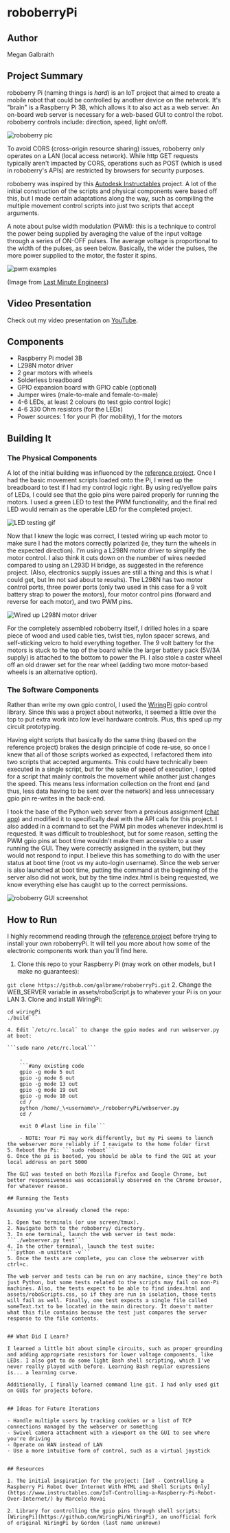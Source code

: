 # roboberryPi

## Author

Megan Galbraith


## Project Summary

roboberry Pi (naming things is _hard_) is an IoT project that aimed to create a
mobile robot that could be controlled by another device on the network. It's
"brain" is a Raspberry Pi 3B, which allows it to also act as a web server. 
An on-board web server is necessary for a web-based GUI to control the robot.
roboberry controls include: direction, speed, light on/off.

![roboberry pic](assets/images/roboberry.jpg)

To avoid CORS (cross-origin resource sharing) issues, roboberry only operates
on a LAN (local access network). While http GET requests typically aren't
impacted by CORS, operations such as POST (which is used in roboberry's APIs)
are restricted by browsers for security purposes. 

roboberry was inspired by this [Autodesk Instructables](https://www.instructables.com/IoT-Controlling-a-Raspberry-Pi-Robot-Over-Internet/) project. A lot of the
initial construction of the scripts and physical components were based off this,
but I made certain adaptations along the way, such as compiling the multiple
movement control scripts into just two scripts that accept arguments.

A note about pulse width modulation (PWM): this is a technique to control the power being supplied by averaging the value of the input voltage through a series of ON-OFF pulses. The average voltage is proportional to the width of the pulses, as seen below. Basically, the wider the pulses, the more power supplied to the motor, the faster it spins. 

![pwm examples](assets/images/pwm.png)

(Image from [Last Minute Engineers](https://lastminuteengineers.com/l293d-dc-motor-arduino-tutorial/))


## Video Presentation

Check out my video presentation on [YouTube]().


## Components

- Raspberry Pi model 3B
- L298N motor driver
- 2 gear motors with wheels
- Solderless breadboard
- GPIO expansion board with GPIO cable (optional)
- Jumper wires (male-to-male and female-to-male)
- 4-6 LEDs, at least 2 colours (to test gpio control logic)
- 4-6 330 Ohm resistors (for the LEDs)
- Power sources: 1 for your Pi (for mobility), 1 for the motors


## Building It

### The Physical Components

A lot of the initial building was influenced by the [reference project](https://www.instructables.com/IoT-Controlling-a-Raspberry-Pi-Robot-Over-Internet/). Once I had the basic movement scripts loaded onto the Pi, I wired up the breadboard to test if I had my control logic right. By using red/yellow pairs of LEDs, I could see that the gpio pins were paired properly for running the motors. I used a green LED to test the PWM functionality, and the final red LED would remain as the operable LED for the completed project.

![LED testing gif](assets/images/LED.gif)

Now that I knew the logic was correct, I tested wiring up each motor to make 
sure I had the motors correctly polarized (ie, they turn the wheels in the 
expected direction). I'm using a L298N motor driver to simplify the motor 
control. I also think it cuts down on the number of wires needed compared to 
using an L293D H bridge, as suggested in the reference project. (Also, electronics supply issues are still a thing and this is what I could get, but Im not sad about te results). The L298N has two motor control ports, three power ports (only two used in this case for a 9 volt battery strap to power the motors), four motor control pins (forward and reverse for each motor), and two PWM pins.

![Wired up L298N motor driver](assets/images/L298N.jpg)

For the completely assembled roboberry itself, I drilled holes in a spare piece of wood and used cable ties, twist ties, nylon spacer screws, and self-sticking velcro to hold everything together. The 9 volt battery for the motors is stuck to the top of the board while the larger battery pack (5V/3A supply) is attached to the bottom to power the Pi. I also stole a caster wheel off an old drawer set for the rear wheel (adding two more motor-based wheels is an alternative option).


### The Software Components

Rather than write my own gpio control, I used the [WiringPi](https://github.com/WiringPi/WiringPi) gpio control library. Since this was a project about networks, it seemed a little over the top to put extra work into low level hardware controls. Plus, this sped up my circuit prototyping.

Having eight scripts that basically do the same thing (based on the reference project) brakes the design principle of code re-use, so once I knew that all of those scripts worked as expected, I refactored them into two scripts that accepted arguments. This could have technically been executed in a single script, but for the sake of speed of execution, I opted for a script that mainly controls the movement while another just changes the speed. This means less information collection on the front end (and thus, less data having to be sent over the network) and less unnecessary gpio pin re-writes in the back-end.

I took the base of the Python web server from a previous assignment ([chat app](https://github.com/galbrame/localhostChatApp)) and modified it to specifically deal with the API calls for this project. I also added in a command to set the PWM pin modes whenever index.html is requested. It was difficult to troubleshoot, but for some reason, setting the PWM gpio pins at boot time wouldn't make them accessible to a user running the GUI. They were correctly assigned in the system, but they would not respond to input. I believe this has something to do with the user status at boot time (root vs my auto-login username). Since the web server is also launched at boot time, putting the command at the beginning of the server also did not work, but by the time index.html is being requested, we know everything else has caught up to the correct permissions.

![roboberry GUI screenshot](assets/images/gui.png)


## How to Run

I highly recommend reading through the [reference project](https://www.instructables.com/IoT-Controlling-a-Raspberry-Pi-Robot-Over-Internet/) before trying to install your own roboberryPi. It will tell you more about how some of the electronic components work than you'll find here.

1. Clone this repo to your Raspberry Pi (may work on other models, but I make no guarantees): 

```git clone https://github.com/galbrame/roboberryPi.git```
2. Change the WEB_SERVER variable in assets/roboScript.js to whatever your Pi is on your LAN
3. Clone and install WiringPi: 

```git clone https://github.com/WiringPi/WiringPi.git
cd wiringPi
./build```

4. Edit `/etc/rc.local` to change the gpio modes and run webserver.py at boot: 

```sudo nano /etc/rc.local```

    - 
    ```#any existing code
    gpio -g mode 5 out
    gpio -g mode 6 out
    gpio -g mode 13 out
    gpio -g mode 19 out
    gpio -g mode 10 out
    cd /
    python /home/_\<username\>_/roboberryPi/webserver.py
    cd /
    
    exit 0 #last line in file```
    
    - NOTE: Your Pi may work differently, but my Pi seems to launch the webserver more reliably if I navigate to the home folder first
5. Reboot the Pi: ```sudo reboot```
6. Once the pi is booted, you should be able to find the GUI at your local address on port 5000

The GUI was tested on both Mozilla Firefox and Google Chrome, but better responsiveness was occasionally observed on the Chrome browser, for whatever reason.

## Running the Tests

Assuming you've already cloned the repo:

1. Open two terminals (or use screen/tmux).
2. Navigate both to the roboberry/ directory.
3. In one terminal, launch the web server in test mode:
```./webserver.py test```
4. In the other terminal, launch the test suite:
```python -m unittest -v```
5. Once the tests are complete, you can close the webserver with ctrl+c.

The web server and tests can be run on any machine, since they're both just Python, but some tests related to the scripts may fail on non-Pi machines. Also, the tests expect to be able to find index.html and assets/roboScripts.css, so if they are run in isolation, those tests will fail as well. Finally, one test expects a single file called someText.txt to be located in the main directory. It doesn't matter what this file contains because the test just compares the server response to the file contents.


## What Did I Learn?

I learned a little bit about simple circuits, such as proper grounding and adding appropriate resistors for lower voltage components, like LEDs. I also got to do some light Bash shell scripting, which I've never really played with before. Learning Bash regular expressions is... a learning curve.

Additionally, I finally learned command line git. I had only used git on GUIs for projects before.


## Ideas for Future Iterations

- Handle multiple users by tracking cookies or a list of TCP connections managed by the webserver or something
- Swivel camera attachment with a viewport on the GUI to see where you're driving
- Operate on WAN instead of LAN
- Use a more intuitive form of control, such as a virtual joystick


## Resources

1. The initial inspiration for the project: [IoT - Controlling a Raspberry Pi Robot Over Internet With HTML and Shell Scripts Only](https://www.instructables.com/IoT-Controlling-a-Raspberry-Pi-Robot-Over-Internet/) by Marcelo Rovai

2. Library for controlling the gpio pins through shell scripts: [WiringPi](https://github.com/WiringPi/WiringPi), an unofficial fork of original WiringPi by Gordon (last name unknown)